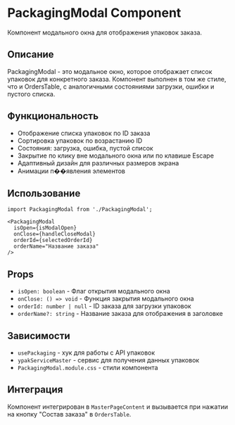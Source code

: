 # PackagingModal Component

Компонент модального окна для отображения упаковок заказа.

## Описание

PackagingModal - это модальное окно, которое отображает список упаковок для конкретного заказа. Компонент выполнен в том же стиле, что и OrdersTable, с аналогичными состояниями загрузки, ошибки и пустого списка.

## Функциональность

- Отображение списка упаковок по ID заказа
- Сортировка упаковок по возрастанию ID
- Состояния: загрузка, ошибка, пустой список
- Закрытие по клику вне модального окна или по клавише Escape
- Адаптивный дизайн для различных размеров экрана
- Анимации п��явления элементов

## Использование

```tsx
import PackagingModal from './PackagingModal';

<PackagingModal
  isOpen={isModalOpen}
  onClose={handleCloseModal}
  orderId={selectedOrderId}
  orderName="Название заказа"
/>
```

## Props

- `isOpen: boolean` - Флаг открытия модального окна
- `onClose: () => void` - Функция закрытия модального окна
- `orderId: number | null` - ID заказа для загрузки упаковок
- `orderName?: string` - Название заказа для отображения в заголовке

## Зависимости

- `usePackaging` - хук для работы с API упаковок
- `ypakServiceMaster` - сервис для получения данных упаковок
- `PackagingModal.module.css` - стили компонента

## Интеграция

Компонент интегрирован в `MasterPageContent` и вызывается при нажатии на кнопку "Состав заказа" в `OrdersTable`.